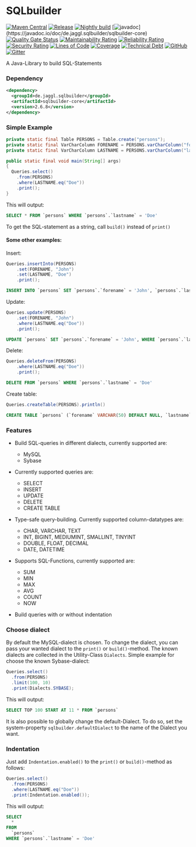 # SQLbuilder

[![Maven Central](https://img.shields.io/maven-metadata/v/http/central.maven.org/maven2/de/jaggl/sqlbuilder/sqlbuilder-core/maven-metadata.xml.svg)](https://search.maven.org/#search%7Cgav%7C1%7Cg%3A%22de.jaggl.sqlbuilder%22%20AND%20a%3A%22sqlbuilder-core%22)
[![Release](https://github.com/de-jaggl/sqlbuilder/workflows/release/badge.svg)](https://github.com/de-jaggl/sqlbuilder/actions)
[![Nightly build](https://github.com/de-jaggl/sqlbuilder/workflows/nightly/badge.svg)](https://github.com/de-jaggl/sqlbuilder/actions)
[![javadoc](https://javadoc.io/badge2/de.jaggl.sqlbuilder/sqlbuilder-core/javadoc.svg?)](https://javadoc.io/doc/de.jaggl.sqlbuilder/sqlbuilder-core)
[![Quality Gate Status](https://sonarcloud.io/api/project_badges/measure?project=de-jaggl_sqlbuilder&metric=alert_status)](https://sonarcloud.io/dashboard?id=de-jaggl_sqlbuilder)
[![Maintainability Rating](https://sonarcloud.io/api/project_badges/measure?project=de-jaggl_sqlbuilder&metric=sqale_rating)](https://sonarcloud.io/dashboard?id=de-jaggl_sqlbuilder)
[![Reliability Rating](https://sonarcloud.io/api/project_badges/measure?project=de-jaggl_sqlbuilder&metric=reliability_rating)](https://sonarcloud.io/dashboard?id=de-jaggl_sqlbuilder)
[![Security Rating](https://sonarcloud.io/api/project_badges/measure?project=de-jaggl_sqlbuilder&metric=security_rating)](https://sonarcloud.io/dashboard?id=de-jaggl_sqlbuilder)
[![Lines of Code](https://sonarcloud.io/api/project_badges/measure?project=de-jaggl_sqlbuilder&metric=ncloc)](https://sonarcloud.io/dashboard?id=de-jaggl_sqlbuilder)
[![Coverage](https://sonarcloud.io/api/project_badges/measure?project=de-jaggl_sqlbuilder&metric=coverage)](https://sonarcloud.io/dashboard?id=de-jaggl_sqlbuilder)
[![Technical Debt](https://sonarcloud.io/api/project_badges/measure?project=de-jaggl_sqlbuilder&metric=sqale_index)](https://sonarcloud.io/dashboard?id=de-jaggl_sqlbuilder)
[![GitHub](https://img.shields.io/github/license/de-jaggl/sqlbuilder)](https://github.com/de-jaggl/sqlbuilder/blob/master/LICENSE)
[![Gitter](https://badges.gitter.im/de-jaggl/community.svg)](https://gitter.im/de-jaggl/community?utm_source=badge&utm_medium=badge&utm_campaign=pr-badge)

A Java-Library to build SQL-Statements

### Dependency

```xml
<dependency>
  <groupId>de.jaggl.sqlbuilder</groupId>
  <artifactId>sqlbuilder-core</artifactId>
  <version>2.6.8</version>
</dependency>
```

### Simple Example

```java
private static final Table PERSONS = Table.create("persons");
private static final VarCharColumn FORENAME = PERSONS.varCharColumn("forename").size(50).build();
private static final VarCharColumn LASTNAME = PERSONS.varCharColumn("lastname").size(50).build();

public static final void main(String[] args)
{
  Queries.select()
  	.from(PERSONS)
  	.where(LASTNAME.eq("Doe"))
  	.print();
}	
```
This will output:
```sql
SELECT * FROM `persons` WHERE `persons`.`lastname` = 'Doe'
```
To get the SQL-statement as a string, call `build()` instead of `print()`

#### Some other examples:

Insert:
```java
Queries.insertInto(PERSONS)
	.set(FORENAME, "John")
	.set(LASTNAME, "Doe")
	.print();
```
```sql
INSERT INTO `persons` SET `persons`.`forename` = 'John', `persons`.`lastname` = 'Doe'
```

Update:
```java
Queries.update(PERSONS)
	.set(FORENAME, "John")
	.where(LASTNAME.eq("Doe"))
	.print();
```
```sql
UPDATE `persons` SET `persons`.`forename` = 'John', WHERE `persons`.`lastname` = 'Doe'
```

Delete:
```java
Queries.deleteFrom(PERSONS)
	.where(LASTNAME.eq("Doe"))
	.print();
```
```sql
DELETE FROM `persons` WHERE `persons`.`lastname` = 'Doe'
```

Create table:
```java
Queries.createTable(PERSONS).println()
```
```sql
CREATE TABLE `persons` (`forename` VARCHAR(50) DEFAULT NULL, `lastname` VARCHAR(50) DEFAULT NULL)
```

### Features

- Build SQL-queries in different dialects, currently supported are:
	- MySQL
	- Sybase
	
- Currently supported queries are:
  - SELECT
  - INSERT
  - UPDATE
  - DELETE
  - CREATE TABLE
  
- Type-safe query-building. Currently supported column-datatypes are:
	- CHAR, VARCHAR, TEXT
	- INT, BIGINT, MEDIUMINT, SMALLINT, TINYINT
	- DOUBLE, FLOAT, DECIMAL
	- DATE, DATETIME
	
- Supports SQL-Functions, currently supported are:
	- SUM
	- MIN
	- MAX
	- AVG
	- COUNT
	- NOW
	
- Build queries with or without indentation

### Choose dialect

By default the MySQL-dialect is chosen. To change the dialect, you can pass your wanted dialect to the `print()` or `build()`-method. The known dialects are collected in the Utility-Class `Dialects`. Simple example for choose the known Sybase-dialect:
```java
Queries.select()
  .from(PERSONS)
  .limit(100, 10)
  .print(Dialects.SYBASE);
```
This will output:
```sql
SELECT TOP 100 START AT 11 * FROM `persons`
```
It is also possible to globally change the default-Dialect. To do so, set the system-property `sqlbuilder.defaultDialect` to the name of the Dialect you want.

### Indentation

Just add `Indentation.enabled()` to the `print()` or `build()`-method as follows:
```java
Queries.select()
  .from(PERSONS)
  .where(LASTNAME.eq("Doe"))
  .print(Indentation.enabled());
```
This will output:
```sql
SELECT
  *
FROM
  `persons`
WHERE `persons`.`lastname` = 'Doe'
```
